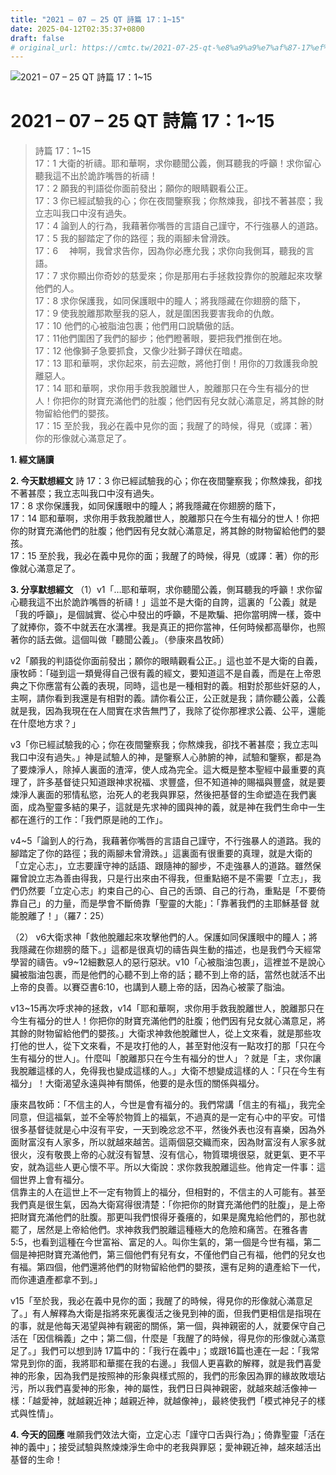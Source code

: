 ```yaml
---
title: "2021 – 07 – 25 QT 詩篇 17：1~15"
date: 2025-04-12T02:35:37+0800
draft: false
# original_url: https://cmtc.tw/2021-07-25-qt-%e8%a9%a9%e7%af%87-17%ef%bc%9a115
---
```


![2021 – 07 – 25 QT 詩篇 17：1\~15](/images/qt.jpg   "2021 – 07 – 25 QT 詩篇 17：1\~15")

# 2021 – 07 – 25 QT 詩篇 17：1\~15

> 詩篇 17：1\~15  
> 17：1 大衛的祈禱。耶和華啊，求你聽聞公義，側耳聽我的呼籲！求你留心聽我這不出於詭詐嘴唇的祈禱！  
> 17：2 願我的判語從你面前發出；願你的眼睛觀看公正。  
> 17：3 你已經試驗我的心；你在夜間鑒察我；你熬煉我，卻找不著甚麼；我立志叫我口中沒有過失。  
> 17：4 論到人的行為，我藉著你嘴唇的言語自己謹守，不行強暴人的道路。  
> 17：5 我的腳踏定了你的路徑；我的兩腳未曾滑跌。  
> 17：6 　神啊，我曾求告你，因為你必應允我；求你向我側耳，聽我的言語。  
> 17：7 求你顯出你奇妙的慈愛來；你是那用右手拯救投靠你的脫離起來攻擊他們的人。  
> 17：8 求你保護我，如同保護眼中的瞳人；將我隱藏在你翅膀的蔭下，  
> 17：9 使我脫離那欺壓我的惡人，就是圍困我要害我命的仇敵。  
> 17：10 他們的心被脂油包裹；他們用口說驕傲的話。  
> 17：11他們圍困了我們的腳步；他們瞪著眼，要把我們推倒在地。  
> 17：12 他像獅子急要抓食，又像少壯獅子蹲伏在暗處。  
> 17：13 耶和華啊，求你起來，前去迎敵，將他打倒！用你的刀救護我命脫離惡人。  
> 17：14 耶和華啊，求你用手救我脫離世人，脫離那只在今生有福分的世人！你把你的財寶充滿他們的肚腹；他們因有兒女就心滿意足，將其餘的財物留給他們的嬰孩。  
> 17：15 至於我，我必在義中見你的面；我醒了的時候，得見（或譯：著）你的形像就心滿意足了。

**1. 經文誦讀**

**2.  今天默想經文**
詩 17：3 你已經試驗我的心；你在夜間鑒察我；你熬煉我，卻找不著甚麼；我立志叫我口中沒有過失。  
17：8 求你保護我，如同保護眼中的瞳人；將我隱藏在你翅膀的蔭下，  
17：14 耶和華啊，求你用手救我脫離世人，脫離那只在今生有福分的世人！你把你的財寶充滿他們的肚腹；他們因有兒女就心滿意足，將其餘的財物留給他們的嬰孩。  
17：15 至於我，我必在義中見你的面；我醒了的時候，得見（或譯：著）你的形像就心滿意足了。

**3. 分享默想經文**
（1）v1「…耶和華啊，求你聽聞公義，側耳聽我的呼籲！求你留心聽我這不出於詭詐嘴唇的祈禱！」這並不是大衛的自誇，這裏的「公義」就是「我的呼籲」，是個誠實、從心中發出的呼籲，不是欺騙、把你當明牌一樣，簽中了就捧你，簽不中就丟在水溝裡。我是真正的把你當神，任何時候都高舉你，也照著你的話去做。這個叫做「聽聞公義」。（參康來昌牧師）

v2「願我的判語從你面前發出；願你的眼睛觀看公正。」這也並不是大衛的自義，康牧師：「碰到這一類覺得自己很有義的經文，要知道這不是自義，而是在上帝恩典之下你應當有公義的表現，同時，這也是一種相對的義。相對於那些奸惡的人，主啊，請你看到我還是有相對的義。請你看公正，公正就是我；請你聽公義，公義就是我，因為我現在在人間實在求告無門了，我除了從你那裡求公義、公平，還能在什麼地方求？」

v3「你已經試驗我的心；你在夜間鑒察我；你熬煉我，卻找不著甚麼；我立志叫我口中沒有過失。」神是試驗人的神，是鑒察人心肺腑的神，試驗和鑒察，都是為了要煉淨人，除掉人裏面的渣滓，使人成為完全。這大概是整本聖經中最重要的真理了，許多基督徒只知道跟神求祝福、求豐盛，但不知道神的賜福與豐盛，就是要煉淨人裏面的邪情私慾，治死人的老我與罪惡，然後把基督的生命塑造在我們裏面，成為聖靈多結的果子，這就是先求神的國與神的義，就是神在我們生命中一生都在進行的工作：「我們原是祂的工作」。

v4\~5「論到人的行為，我藉著你嘴唇的言語自己謹守，不行強暴人的道路。我的腳踏定了你的路徑；我的兩腳未曾滑跌。」這裏面有很重要的真理，就是大衛的「立定心志」，立志要謹守神的話語、跟隨神的腳步，不走強暴人的道路。雖然保羅曾說立志為善由得我，只是行出來由不得我，但重點絕不是不需要「立志」，我們仍然要「立定心志」約束自己的心、自己的舌頭、自己的行為，重點是「不要倚靠自己」的力量，而是學會不斷倚靠「聖靈的大能」：「靠著我們的主耶穌基督 就能脫離了！」（羅7：25）

（2） v6大衛求神「救他脫離起來攻擊他們的人。保護如同保護眼中的瞳人；將我隱藏在你翅膀的蔭下。」這都是很真切的禱告與生動的描述，也是我們今天經常學習的禱告。v9\~12細數惡人的惡行惡狀。v10「心被脂油包裹」，這裡並不是說心臟被脂油包裹，而是他們的心聽不到上帝的話；聽不到上帝的話，當然也就活不出上帝的良善。以賽亞書6:10，也講到人聽上帝的話，因為心被蒙了脂油。

v13\~15再次呼求神的拯救，v14「耶和華啊，求你用手救我脫離世人，脫離那只在今生有福分的世人！你把你的財寶充滿他們的肚腹；他們因有兒女就心滿意足，將其餘的財物留給他們的嬰孩。」大衛求神救他脫離世人，從上文來看，就是那些攻打他的世人，從下文來看，不是攻打他的人，甚至對他沒有一點攻打的那「只在今生有福分的世人」。什麼叫「脫離那只在今生有福分的世人」？就是「主，求你讓我脫離這樣的人，免得我也變成這樣的人。」大衛不想變成這樣的人：「只在今生有福分」！大衛渴望永遠與神有關係，他要的是永恆的關係與福分。

康來昌牧師：「不信主的人，今世是會有福分的。我們常講「信主的有福」，我完全同意，但這福氣，並不全等於物質上的福氣，不過真的是一定有心中的平安。可惜很多基督徒就是心中沒有平安，一天到晚忿忿不平，然後外表也沒有喜樂，因為外面財富沒有人家多，所以就越來越苦。這兩個惡交織而來，因為財富沒有人家多就很火，沒有敬畏上帝的心就沒有智慧、沒有信心，物質環境很惡，就更氣、更不平安，就為這些人更心懷不平。所以大衛說：求你救我脫離這些。他肯定一件事：這個世界上會有福分。  
信靠主的人在這世上不一定有物質上的福分，但相對的，不信主的人可能有。甚至我們真是很生氣，因為大衛寫得很清楚：「你把你的財寶充滿他們的肚腹」，是上帝把財寶充滿他們的肚腹。那更叫我們恨得牙養癢的，如果是魔鬼給他們的，那也就罷了，居然是上帝給他們。求神救我們脫離這種極大的危險和痛苦。在雅各書5:5，也看到這種在今世富裕、富足的人。叫你生氣的，第一個是今世有福，第二個是神把財寶充滿他們，第三個他們有兒有女，不僅他們自己有福，他們的兒女也有福。第四個，他們還將他們的財物留給他們的嬰孩，還有足夠的遺產給下一代，而你連遺產都拿不到。」

v15「至於我，我必在義中見你的面；我醒了的時候，得見你的形像就心滿意足了。」有人解釋為大衛是指將來死裏復活之後見到神的面，但我們更相信是指現在的事，就是他每天渴望與神有親密的關係，第一個，與神親密的人，就要保守自己活在「因信稱義」之中；第二個，什麼是「我醒了的時候，得見你的形像就心滿意足了。」我們可以想到詩 17篇中的：「我行在義中」；或跟16篇也連在一起：「我常常見到你的面，我將耶和華擺在我的右邊。」我個人更喜歡的解釋，就是我們喜愛神的形象，因為我們是按照神的形象與樣式照的，我們的形象因為罪的緣故敗壞玷污，所以我們喜愛神的形象，神的屬性，我們日日與神親密，就越來越活像神一樣：「越愛神，就越親近神；越親近神，就越像神」，最終使我們「模式神兒子的樣式與性情」。

**4. 今天的回應**
唯願我們效法大衛，立定心志「謹守口舌與行為」；倚靠聖靈「活在神的義中」；接受試驗與熬煉煉淨生命中的老我與罪惡；愛神親近神，越來越活出基督的生命！
